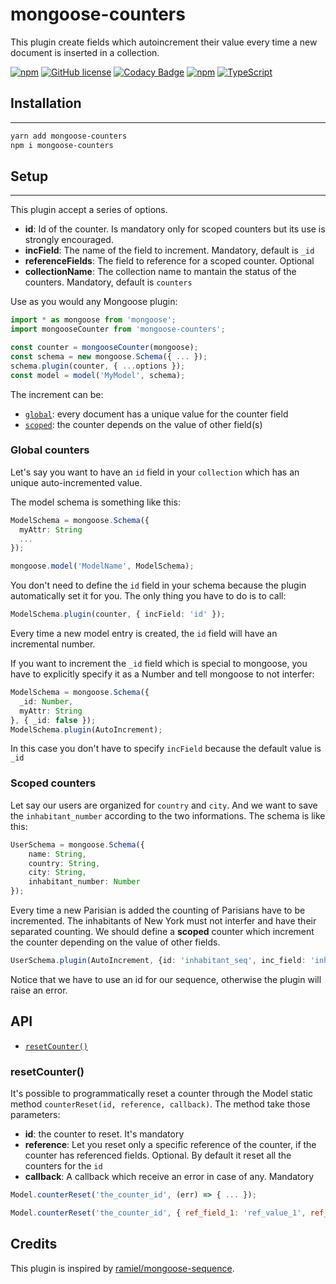 mongoose-counters
=============

This plugin create fields which autoincrement their value every time a new document is inserted in a collection.

[![npm](https://img.shields.io/npm/v/mongoose-counters.svg)](https://www.npmjs.com/package/mongoose-counters)
[![GitHub license](https://img.shields.io/github/license/t4nz/mongoose-counters.svg)](https://github.com/t4nz/mongoose-counters/blob/master/LICENSE)
[![Codacy Badge](https://api.codacy.com/project/badge/Grade/5f0f54069d254079bdf9e5c71eb7debc)](https://www.codacy.com/app/t4nz/mongoose-counters?utm_source=github.com&amp;utm_medium=referral&amp;utm_content=t4nz/mongoose-counters&amp;utm_campaign=Badge_Grade)
[![npm](https://img.shields.io/npm/dm/mongoose-counters.svg)](https://www.npmjs.com/package/mongoose-counters)
[![TypeScript](https://badges.frapsoft.com/typescript/version/typescript-next.svg?v=101)](https://github.com/ellerbrock/typescript-badges/)

## Installation
---------------
```sh
yarn add mongoose-counters
npm i mongoose-counters
```

## Setup
---------------
This plugin accept a series of options.

- **id**: Id of the counter. Is mandatory only for scoped counters but its use is strongly encouraged.
- **incField**: The name of the field to increment. Mandatory, default is `_id`
- **referenceFields**: The field to reference for a scoped counter. Optional
- **collectionName**: The collection name to mantain the status of the counters. Mandatory, default is `counters`

Use as you would any Mongoose plugin:

```typescript
import * as mongoose from 'mongoose';
import mongooseCounter from 'mongoose-counters';

const counter = mongooseCounter(mongoose);
const schema = new mongoose.Schema({ ... });
schema.plugin(counter, { ...options });
const model = model('MyModel', schema);
```

The increment can be:
- [`global`](#globalCounter): every document has a unique value for the counter field
- [`scoped`](#scopedCounter): the counter depends on the value of other field(s)

### <a name="globalCounter"></a>Global counters
Let's say you want to have an `id` field in your `collection` which has an unique auto-incremented value.

The model schema is something like this:
```typescript
ModelSchema = mongoose.Schema({
  myAttr: String
  ...
});

mongoose.model('ModelName', ModelSchema);
```

You don't need to define the `id` field in your schema because the plugin automatically set it for you. The only thing you have to do is to call:

```typescript
ModelSchema.plugin(counter, { incField: 'id' });
```

Every time a new model entry is created, the `id` field will have an incremental number.

If you want to increment the `_id` field which is special to mongoose, you have to explicitly specify it as a Number and tell mongoose to not interfer:

```typescript
ModelSchema = mongoose.Schema({
  _id: Number,
  myAttr: String
}, { _id: false });
ModelSchema.plugin(AutoIncrement);
```

In this case you don't have to specify `incField` because the default value is `_id`

### <a name="scopedCounter"></a>Scoped counters

Let say our users are organized for `country` and `city`. And we want to save the `inhabitant_number` according to the two informations.
The schema is like this:

```typescript
UserSchema = mongoose.Schema({
    name: String,
    country: String,
    city: String,
    inhabitant_number: Number
});
```

Every time a new Parisian is added the counting of Parisians have to be incremented. The inhabitants of New York must not interfer and have their separated counting. We should define a __scoped__ counter which increment the counter depending on the value of other fields.

```typescript
UserSchema.plugin(AutoIncrement, {id: 'inhabitant_seq', inc_field: 'inhabitant_number', reference_fields: ['country','city'] });
```

Notice that we have to use an id for our sequence, otherwise the plugin will raise an error.

## API
* [`resetCounter()`](#resetCounter)

### resetCounter()
It's possible to programmatically reset a counter through the Model static method `counterReset(id, reference, callback)`. The method take those parameters:

- **id**: the counter to reset. It's mandatory
- **reference**: Let you reset only a specific reference of the counter, if the counter has referenced fields. Optional. By default it reset all the counters for the `id`
- **callback**: A callback which receive an error in case of any. Mandatory


```js
Model.counterReset('the_counter_id', (err) => { ... });

Model.counterReset('the_counter_id', { ref_field_1: 'ref_value_1', ref_field_2: 'ref_value_2'}, (err) => { ... });
```

## Credits
This plugin is inspired by [ramiel/mongoose-sequence](https://github.com/ramiel/mongoose-sequence).
